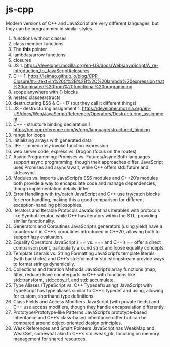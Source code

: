 # js-cpp
Modern versions of C++ and JavaScript are very different languages, but they can be programmed in similar styles.

1. functions without classes
1. class member functions
1. The **this** pointer
1. lambdas/arrow functions
1. closures
  1. JS
    1. https://developer.mozilla.org/en-US/docs/Web/JavaScript/A_re-introduction_to_JavaScript#closures
  1. C++ 
    1. https://leimao.github.io/blog/CPP-Closure/#:~:text=In%20C%2B%2B%2C%20lambda%20expression,that%20originated%20from%20functional%20programming.
1. scope anywhere with {} blocks
1. nested classes/structs
1. destructuring ES6 & C++17 (but they call it different things)
  1. JS - destructuring assignment
    1. https://developer.mozilla.org/en-US/docs/Web/JavaScript/Reference/Operators/Destructuring_assignment
  1. C++ - structure binding declaration
    1. https://en.cppreference.com/w/cpp/language/structured_binding
1. range for loops
1. initializing arrays with generated data
1. IIFE - immediately invoke function expression
1. web server code, express vs. Drogon (focus on the routes)
1.	Async Programming: Promises vs. Futures/Async
Both languages support async programming, though their approaches differ. JavaScript uses Promises and async/await, while C++ offers std::future and std::async.
2.	Modules vs. Imports
JavaScript’s ES6 modules and C++20’s modules both provide a way to encapsulate code and manage dependencies, though implementation details differ.
3.	Error Handling with try/catch
JavaScript and C++ use try/catch blocks for error handling, making this a good comparison for different exception-handling philosophies.
4.	Iterators and Iterable Protocols
JavaScript has iterables with protocols like Symbol.iterator, while C++ has iterators within the STL, providing similar functionality.
5.	Generators and Coroutines
JavaScript’s generators (using yield) have a counterpart in C++’s coroutines introduced in C++20, allowing both to support lazy evaluation.
6.	Equality Operators
JavaScript’s == vs. === and C++’s == offer a direct comparison point, particularly around strict and loose equality concepts.
7.	Template Literals vs. String Formatting
JavaScript’s template literals (with backticks) and C++’s std::format or std::stringstream provide ways to format strings dynamically.
8.	Collections and Iteration Methods
JavaScript’s array functions (map, filter, reduce) have counterparts in C++ with <algorithm> functions like std::transform, std::copy_if, and std::accumulate.
9.	Type Aliases (TypeScript vs. C++ Typedefs/using)
JavaScript with TypeScript has type aliases similar to C++’s typedef and using, allowing for custom, shorthand type definitions.
10.	Class Fields and Access Modifiers
JavaScript (with private fields) and C++ use access modifiers, though they handle encapsulation differently.
11.	Prototype/Prototype-like Patterns
JavaScript’s prototype-based inheritance and C++’s class-based inheritance differ but can be compared around object-oriented design principles.
12.	Weak References and Smart Pointers
JavaScript has WeakMap and WeakSet, somewhat akin to C++’s std::weak_ptr, focusing on memory management for shared resources.

